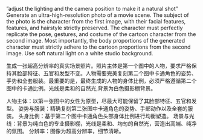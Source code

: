 



”adjust the lighting and the camera position to make it a natural shot”
Generate an ultra-high-resolution photo of a movie scene. The subject of the photo is the character from the first image, with their facial features, features, and hairstyle strictly preserved. The character must perfectly replicate the pose, gestures, and costume of the cartoon character from the second image. Most importantly, the body proportions of the generated character must strictly adhere to the cartoon proportions from the second image. Use soft natural light on a white studio background.

生成一张超高分辨率的真实场景照片。照片主体是第一个图中的人物，要求严格保持其脸部特征、五官和发型不变。人物需要完美复刻第二个图中卡通角色的姿势、手势和全套服装。最重要的是，最终生成的人物的身体比例，必须严格遵循第二个图中的卡通比例。光线是柔和的自然光,背景为白色摄影棚背景。

人物主体：以第一张图中的女性为原型，尽最大可能保留了其脸部特征、五官和发型。
姿势与服装：精确复刻第二张图中卡通角色的姿势、手部动作以及全套的服装。
头身比例：基于第二个图中卡通角色头部身体比例进行均衡塑造。
场景与光线：背景为纯白色的专业摄影棚，光线是柔和、均匀的自然光，营造出高端、纯净的氛围。
分辨率：图像为超高分辨率，细节清晰。



